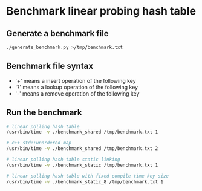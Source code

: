 # Benchmark linear probing hash table

## Generate a benchmark file

```bash
./generate_benchmark.py >/tmp/benchmark.txt
```

## Benchmark file syntax
* '+' means a insert operation of the following key
* '?' means a lookup operation of the following key
* '-' means a remove operation of the following key

## Run the benchmark

```bash
# linear polling hash table
/usr/bin/time -v ./benchmark_shared /tmp/benchmark.txt 1

# c++ std::unordered map
/usr/bin/time -v ./benchmark_shared /tmp/benchmark.txt 2

# linear polling hash table static linking
/usr/bin/time -v ./benchmark_static /tmp/benchmark.txt 1

# linear polling hash table with fixed compile time key size
/usr/bin/time -v ./benchmark_static_8 /tmp/benchmark.txt 1
```
